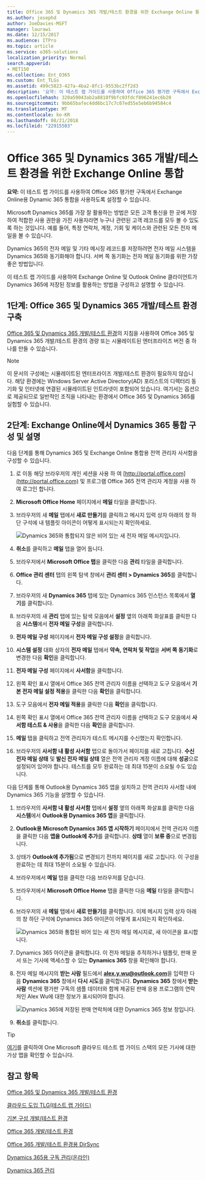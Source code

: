 ```yaml
---
title: Office 365 및 Dynamics 365 개발/테스트 환경을 위한 Exchange Online 통합
ms.author: josephd
author: JoeDavies-MSFT
manager: laurawi
ms.date: 12/15/2017
ms.audience: ITPro
ms.topic: article
ms.service: o365-solutions
localization_priority: Normal
search.appverid:
- MET150
ms.collection: Ent_O365
ms.custom: Ent_TLGs
ms.assetid: 499c5823-427a-4ba2-8fc1-9553bc2ff2d3
description: '요약: 이 테스트 랩 가이드를 사용하여 Office 365 평가판 구독에서 Exchange Online용 Dynamic 365 통합을 사용하도록 설정할 수 있습니다.'
ms.openlocfilehash: 320a59043ab2a8810f9bfc03fdcf896241ec6b20
ms.sourcegitcommit: 9bb65bafec4dd6bc17c7c07ed55e5eb6b94584c4
ms.translationtype: MT
ms.contentlocale: ko-KR
ms.lasthandoff: 08/21/2018
ms.locfileid: "22915503"
---
```

# <a name="exchange-online-integration-for-your-office-365-and-dynamics-365-devtest-environment"></a>Office 365 및 Dynamics 365 개발/테스트 환경을 위한 Exchange Online 통합

 **요약:** 이 테스트 랩 가이드를 사용하여 Office 365 평가판 구독에서 Exchange Online용 Dynamic 365 통합을 사용하도록 설정할 수 있습니다.
  
Microsoft Dynamics 365를 가장 잘 활용하는 방법은 모든 고객 통신을 한 곳에 저장하여 적합한 사용 권한을 가진 사용자라면 누구나 관련된 고객 레코드를 모두 볼 수 있도록 하는 것입니다. 예를 들어, 특정 연락처, 계정, 기회 및 케이스와 관련된 모든 전자 메일을 볼 수 있습니다.
  
Dynamics 365의 전자 메일 및 기타 메시징 레코드를 저장하려면 전자 메일 시스템을 Dynamics 365와 동기화해야 합니다. 서버 쪽 동기화는 전자 메일 동기화를 위한 가장 좋은 방법입니다.
  
이 테스트 랩 가이드를 사용하여 Exchange Online 및 Outlook Online 클라이언트가 Dynamics 365에 저장된 정보를 활용하는 방법을 구성하고 설명할 수 있습니다. 
  
## <a name="phase-1-build-out-the-office-365-and-dynamics-365-devtest-environment"></a>1단계: Office 365 및 Dynamics 365 개발/테스트 환경 구축

[Office 365 및 Dynamics 365 개발/테스트 환경](office-365-and-dynamics-365-dev-test-environment.md)의 지침을 사용하여 Office 365 및 Dynamics 365 개발/테스트 환경의 경량 또는 시뮬레이트된 엔터프라이즈 버전 중 하나를 만들 수 있습니다.
  
> [!NOTE]
> 이 문서의 구성에는 시뮬레이트된 엔터프라이즈 개발/테스트 환경이 필요하지 않습니다. 해당 환경에는 Windows Server Active Directory(AD) 포리스트의 디렉터리 동기화 및 인터넷에 연결된 시뮬레이트된 인트라넷이 포함되어 있습니다. 여기서는 옵션으로 제공되므로 일반적인 조직을 나타내는 환경에서 Office 365 및 Dynamics 365를 실험할 수 있습니다. 
  
## <a name="phase-2-configure-and-demonstrate-dynamics-365-integration-in-exchange-online"></a>2단계: Exchange Online에서 Dynamics 365 통합 구성 및 설명

다음 단계를 통해 Dynamics 365 및 Exchange Online 통합용 전역 관리자 사서함을 구성할 수 있습니다.
  
1. 로 이동 해당 브라우저의 개인 세션을 사용 하 여 [http://portal.office.com](http://portal.office.com) 및 프로그램 Office 365 전역 관리자 계정을 사용 하 여 로그인 합니다.
    
2. **Microsoft Office Home** 페이지에서 **메일** 타일을 클릭합니다.
    
3. 브라우저의 새 **메일** 탭에서 **새로 만들기**를 클릭하고 메시지 입력 상자 아래의 창 하단 구석에 내 템플릿 아이콘이 어떻게 표시되는지 확인하세요.
    
     ![Dynamics 365와 통합되지 않은 비어 있는 새 전자 메일 메시지입니다.](media/879b54fd-a68f-4581-9f89-d5050df6f4de.png)
  
4. **취소**를 클릭하고 **메일** 탭을 열어 둡니다.
    
5. 브라우저에서 **Microsoft Office 탭**을 클릭한 다음 **관리** 타일을 클릭합니다.
    
6. **Office 관리 센터** 탭의 왼쪽 탐색 창에서 **관리 센터 > Dynamics 365**를 클릭합니다.
    
7. 브라우저의 새 **Dynamics 365** 탭에 있는 Dynamics 365 인스턴스 목록에서 **열기**를 클릭합니다.
    
8. 브라우저의 새 **관리** 탭에 있는 탐색 모음에서 **설정** 옆의 아래쪽 화살표를 클릭한 다음 **시스템**에서 **전자 메일 구성**을 클릭합니다.
    
9.  **전자 메일 구성** 페이지에서 **전자 메일 구성 설정**을 클릭합니다.
    
10. **시스템 설정** 대화 상자의 **전자 메일** 탭에서 **약속, 연락처 및 작업**을 **서버 쪽 동기화**로 변경한 다음 **확인**을 클릭합니다.
    
11. **전자 메일 구성** 페이지에서 **사서함**을 클릭합니다.
    
12. 왼쪽 확인 표시 열에서 Office 365 전역 관리자 이름을 선택하고 도구 모음에서 **기본 전자 메일 설정 적용**을 클릭한 다음 **확인**을 클릭합니다.
    
13. 도구 모음에서 **전자 메일 적용**을 클릭한 다음 **확인**을 클릭합니다.
    
14. 왼쪽 확인 표시 열에서 Office 365 전역 관리자 이름을 선택하고 도구 모음에서 **사서함 테스트 &amp; 사용**을 클릭한 다음 **확인**을 클릭합니다.
    
15. **메일** 탭을 클릭하고 전역 관리자가 테스트 메시지를 수신했는지 확인합니다.
    
16. 브라우저의 **사서함 내 활성 사서함** 탭으로 돌아가서 페이지를 새로 고칩니다. **수신 전자 메일 상태** 및 **발신 전자 메일 상태** 열은 전역 관리자 계정 이름에 대해 **성공**으로 설정되어 있어야 합니다. 테스트를 모두 완료하는 데 최대 15분이 소요될 수도 있습니다.
    
다음 단계를 통해 Outlook용 Dynamics 365 앱을 설치하고 전역 관리자 사서함 내에 Dynamics 365 기능을 설명할 수 있습니다.
  
1. 브라우저의 **사서함 내 활성 사서함** 탭에서 **설정** 옆의 아래쪽 화살표를 클릭한 다음 **시스템**에서 **Outlook용 Dynamics 365 앱**을 클릭합니다.
    
2. **Outlook용 Microsoft Dynamics 365 앱 시작하기** 페이지에서 전역 관리자 이름을 클릭한 다음 **앱을 Outlook에 추가**를 클릭합니다. **상태** 열이 **보류 중**으로 변경됩니다.
    
3. 상태가 **Outlook에 추가됨**으로 변경되기 전까지 페이지를 새로 고칩니다. 이 구성을 완료하는 데 최대 15분이 소요될 수 있습니다.
    
4. 브라우저에서 **메일** 탭을 클릭한 다음 브라우저를 닫습니다.
    
5. 브라우저에서 **Microsoft Office Home** 탭을 클릭한 다음 **메일** 타일을 클릭합니다.
    
6. 브라우저의 새 **메일** 탭에서 **새로 만들기**를 클릭합니다. 이제 메시지 입력 상자 아래의 창 하단 구석에 Dynamics 365 아이콘이 어떻게 표시되는지 확인하세요.
    
     ![Dynamics 365와 통합된 비어 있는 새 전자 메일 메시지로, 새 아이콘을 표시합니다.](media/ecb822e1-45fe-4481-99a1-294317d1d2de.png)
  
7. Dynamics 365 아이콘을 클릭합니다. 이 전자 메일을 추적하거나 템플릿, 판매 문서 또는 기사에 액세스할 수 있는 **Dynamics 365** 창을 확인해야 합니다.
    
8. 전자 메일 메시지의 **받는 사람** 필드에서 **alex.y.wu@outlook.com**을 입력한 다음 **Dynamics 365** 창에서 **다시 시도**를 클릭합니다. **Dynamics 365** 창에서 **받는 사람** 섹션에 평가판 구독의 샘플 데이터와 함께 제공된 판매 응용 프로그램의 연락처인 Alex Wu에 대한 정보가 표시되어야 합니다.
    
     ![Dynamics 365에 저장된 판매 연락처에 대한 Dynamics 365 정보 창입니다.](media/a010fa5f-3f1b-47d4-ab5e-d00d85a24a3f.png)
  
9. **취소**를 클릭합니다.

> [!TIP]
> [여기](http://aka.ms/catlgstack)를 클릭하여 One Microsoft 클라우드 테스트 랩 가이드 스택의 모든 기사에 대한 가상 맵을 확인할 수 있습니다.
    
## <a name="see-also"></a>참고 항목

[Office 365 및 Dynamics 365 개발/테스트 환경](office-365-and-dynamics-365-dev-test-environment.md)
  
[클라우드 도입 TLG(테스트 랩 가이드)](cloud-adoption-test-lab-guides-tlgs.md)
  
[기본 구성 개발/테스트 환경](base-configuration-dev-test-environment.md)
  
[Office 365 개발/테스트 환경](office-365-dev-test-environment.md)
  
[Office 365 개발/테스트 환경용 DirSync](dirsync-for-your-office-365-dev-test-environment.md)

[Dynamics 365용 구독 관리(온라인)](https://technet.microsoft.com/library/jj679903.aspx)
  
[Dynamics 365 관리](https://technet.microsoft.com/library/dn531101.aspx)


